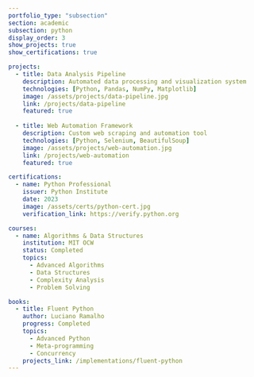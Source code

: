 ```yaml
---
portfolio_type: "subsection"
section: academic
subsection: python
display_order: 3
show_projects: true
show_certifications: true

projects:
  - title: Data Analysis Pipeline
    description: Automated data processing and visualization system
    technologies: [Python, Pandas, NumPy, Matplotlib]
    image: /assets/projects/data-pipeline.jpg
    link: /projects/data-pipeline
    featured: true
  
  - title: Web Automation Framework
    description: Custom web scraping and automation tool
    technologies: [Python, Selenium, BeautifulSoup]
    image: /assets/projects/web-automation.jpg
    link: /projects/web-automation
    featured: true

certifications:
  - name: Python Professional
    issuer: Python Institute
    date: 2023
    image: /assets/certs/python-cert.jpg
    verification_link: https://verify.python.org

courses:
  - name: Algorithms & Data Structures
    institution: MIT OCW
    status: Completed
    topics:
      - Advanced Algorithms
      - Data Structures
      - Complexity Analysis
      - Problem Solving

books:
  - title: Fluent Python
    author: Luciano Ramalho
    progress: Completed
    topics:
      - Advanced Python
      - Meta-programming
      - Concurrency
    projects_link: /implementations/fluent-python
---
```

